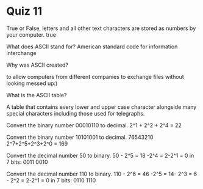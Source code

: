 # Quiz 11

True or False, letters and all other text characters are stored as numbers by your computer.
true

What does ASCII stand for?
American standard code for information interchange

Why was ASCII created?

to allow computers from different companies to exchange files without looking messed up:)

What is the ASCII table?

A table that contains every lower and upper case character alongside many special characters including those used for telegraphs.

Convert the binary number 00010110 to decimal.
2^1 + 2^2 + 2^4 = 22

Convert the binary number 10101001 to decimal.
													76543210
2^7+2^5+2^3+2^0 = 169

Convert the decimal number 50 to binary.
50 - 2^5 =  18  -2^4 = 2-2^1 = 0
in 7 bits: 0011 0010

Convert the decimal number 110 to binary.
110 - 2^6 = 46 -2^5 = 14- 2^3 = 6 -  2^2 = 2-2^1 = 0
in 7 bits: 0110 1110
